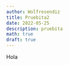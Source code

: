```yaml
---
author: Wolfresendiz
title: Pruebita2
date: 2022-05-25
description: pruebita
math: true
draft: true
---
```


Hola

